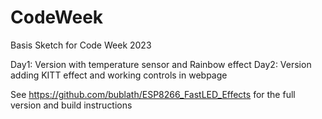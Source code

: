 # CodeWeek
Basis Sketch for Code Week 2023

Day1: Version with temperature sensor and Rainbow effect
Day2: Version adding KITT effect and working controls in webpage

See https://github.com/bublath/ESP8266_FastLED_Effects for the full version and build instructions
